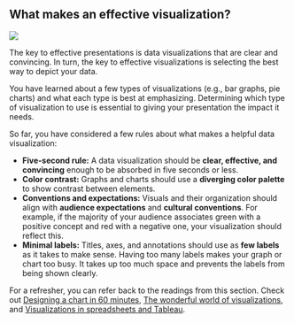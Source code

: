 
## What makes an effective visualization?

![](https://d3c33hcgiwev3.cloudfront.net/imageAssetProxy.v1/XJAIRw6dRj2QCEcOnZY9oA_3295671725b74b818e6aa02749200963_image4.png?expiry=1628812800000&hmac=PA4UkosVFI0umAmvQBC6sAMB2dhRkukikebYzbm1axg)

The key to effective presentations is data visualizations that are clear and convincing. In turn, the key to effective visualizations is selecting the best way to depict your data. 

You have learned about a few types of visualizations (e.g., bar graphs, pie charts) and what each type is best at emphasizing. Determining which type of visualization to use is essential to giving your presentation the impact it needs.

So far, you have considered a few rules about what makes a helpful data visualization:

-   **Five-second rule:** A data visualization should be **clear, effective, and convincing** enough to be absorbed in five seconds or less.
-   **Color contrast:** Graphs and charts should use a **diverging color palette** to show contrast between elements.
-   **Conventions and expectations:** Visuals and their organization should align with **audience expectations** and **cultural conventions**. For example, if the majority of your audience associates green with a positive concept and red with a negative one, your visualization should reflect this.
-   **Minimal labels:** Titles, axes, and annotations should use as **few labels** as it takes to make sense. Having too many labels makes your graph or chart too busy. It takes up too much space and prevents the labels from being shown clearly.

For a refresher, you can refer back to the readings from this section. Check out [Designing a chart in 60 minutes](https://www.coursera.org/learn/visualize-data/supplement/IcuWb/dac6m1l4r2-designing-a-chart-in-60-minutes), [The wonderful world of visualizations](https://www.coursera.org/learn/visualize-data/supplement/j9Wdl/dac6m1l4-the-wonderful-world-of-visualizations), and [Visualizations in spreadsheets and Tableau](https://www.coursera.org/learn/visualize-data/supplement/bDdpK/dac6m2l2r3-visualizations-in-spreadsheets).